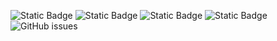 ![Static Badge](https://img.shields.io/badge/blacklists-60-000000) ![Static Badge](https://img.shields.io/badge/blacklisted-3066214-cc0000) ![Static Badge](https://img.shields.io/badge/whitelisted-2243-00CC00) ![Static Badge](https://img.shields.io/badge/streaming_blacklist-28107-000000) ![GitHub issues](https://img.shields.io/github/issues/fabriziosalmi/blacklists)
